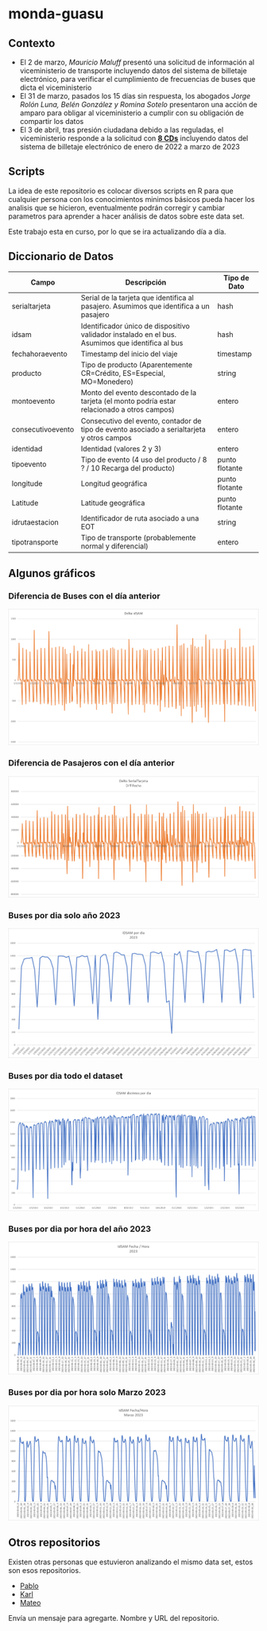 # monda-guasu

## Contexto

* El 2 de marzo, *Mauricio Maluff* presentó una solicitud de información al viceministerio de transporte incluyendo datos del sistema de billetaje electrónico, para verificar el cumplimiento de frecuencias de buses que dicta el viceministerio
* El 31 de marzo, pasados los 15 días sin respuesta, los abogados *Jorge Rolón Luna, Belén González y Romina Sotelo* presentaron una acción de amparo para obligar al viceministerio a cumplir con su obligación de compartir los datos
* El 3 de abril, tras presión ciudadana debido a las reguladas, el viceministerio responde a la solicitud con [**8 CDs**](https://drive.google.com/drive/folders/12EbE0PEEnCjUVjhzMDNa1W7M9tR4ZzwW) incluyendo datos del sistema de billetaje electrónico de enero de 2022 a marzo de 2023

## Scripts

La idea de este repositorio es colocar diversos scripts en R para que cualquier persona con los conocimientos minimos básicos pueda hacer los analisis que se hicieron, eventualmente podrán corregir y cambiar parametros para aprender a hacer análisis de datos sobre este data set.

Este trabajo esta en curso, por lo que se ira actualizando día a día.

## Diccionario de Datos

|Campo|Descripción|Tipo de Dato|
|-----|-----------|------------|
|serialtarjeta|Serial de la tarjeta que identifica al pasajero. Asumimos que identifica a un pasajero|hash|
|idsam|Identificador único de dispositivo validador instalado en el bus. Asumimos que identifica al bus|hash|
|fechahoraevento|Timestamp del inicio del viaje|timestamp|
|producto|Tipo de producto (Aparentemente CR=Crédito, ES=Especial, MO=Monedero)|string|
|montoevento|Monto del evento descontado de la tarjeta (el monto podría estar relacionado a otros campos)|entero|
|consecutivoevento|Consecutivo del evento, contador de tipo de evento asociado a serialtarjeta y otros campos|entero|
|identidad|Identidad (valores 2 y 3)|entero|
|tipoevento|Tipo de evento (4 uso del producto / 8 ? / 10 Recarga del producto)|punto flotante|
|longitude|Longitud geográfica|punto flotante|
|Latitude|Latitude geográfica|punto flotante|
|idrutaestacion|Identificador de ruta asociado a una EOT|string|
|tipotransporte|Tipo de transporte (probablemente normal y diferencial)|entero|

## Algunos gráficos

### Diferencia de Buses con el día anterior

![idsamDiffxdia](Graficos/deltaidsamtotal.png)

### Diferencia de Pasajeros con el día anterior

![serialtarjetaDiffxdia](Graficos/deltaserialtarjetatotal.png)

### Buses por dia solo año 2023

![idsamxdia2023](Graficos/idsamxdia2023.png)

### Buses por dia todo el dataset

![idsamxdiatotal](Graficos/idsamxdiatotal.png)

### Buses por dia por hora del año 2023

![idsamxfechahora2023](Graficos/idsamxfechahora2023.png)

### Buses por dia por hora solo Marzo 2023

![idsamxfechahoraMarzo2023](Graficos/idsamxfechahoraMarzo2023.png)

## Otros repositorios

Existen otras personas que estuvieron analizando el mismo data set, estos son esos repositorios.

* [Pablo](https://github.com/pabloacastillo/billetaje-electronico-py-2022)
* [Karl](https://github.com/Karlheinzniebuhr/billetaje_electronico)
* [Mateo](https://github.com/torresmateo/opama)

Envía un mensaje para agregarte. Nombre y URL del repositorio.
